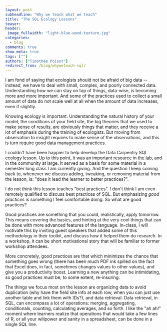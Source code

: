 ```yaml
---
layout: post
subheadline: "Why we teach what we teach"
title: "The SQL Ecology Lessons"
teaser:
header:
 image_fullwidth: "light-blue-wood-texture.jpg"
categories:
  - blog
comments: true
show_meta: true
tags: [""]
authors: ["Timothée Poisot"]
redirect_from: /blog/whyweteach-sql/
---
```


I am fond of saying that ecologists should not be afraid of big data --
instead, we have to deal with small, complex, and poorly connected data.
Understanding how we can stay on top of things, data-wise, is becoming
more and more important. And some of the practices used to collect a small
amount of data do not scale well at all when the amount of data increases,
even if slightly.

Knowing ecology is important. Understanding the natural history of your model,
the conditions of your field site, the big theories that we used to make
sense of results, are obviously things that matter, and they receive a lot
of emphasis during the training of ecologists. But moving from observation
to insight requires to make sense of the observations, and this is turn
require good data management practices.

I couldn't have been happier to help develop the Data Carpentry SQL ecology
lesson. Up to this point, it was an important resource in [the lab](http://poisotlab.io/),
and in the community at large. It served as a basis for some material in a
semester long class I am currently giving. And the question I keep coming
back to, whenever we discuss adding, tweaking, or removing material from
the lesson, is: "does it lead the learner to better practices?".

I do not think this lesson teaches "best practices". I don't think I am even
remotely qualified to discuss best practices of SQL. But emphasizing *good
practices* is something I feel comfortable doing. So what are good practices?

Good practices are something that you could, realistically, apply
tomorrow. This means covering the basics, and hinting at the very cool things
that can be done with more advanced features of the language. In-class, I will
motivate this by inviting guest speakers that added some of this methodology
in their toolkit, and discuss how it helped them do research. In a workshop,
it can be short motivational story that will be familiar to former workshop
attendees.

More concretely, good practices are that which minimizes the chance that
something goes wrong (there has been much PDF ink spilled on the fact that
Excel does, in fact, sometimes changes values to other values), and give
you a productivity boost. Learning a new anything can be intimidating,
so good practices must be, to some extent, re-insuring.

The things we focus most on the lesson are organizing data to avoid duplication
(why have the field site info at each row, when you can just use another
table and link them with IDs?), and data retrieval. Data retrieval, in
SQL, can encompass a lot of operations: merging, aggregating, conditionals,
counting, calculating averages, and so forth. I like the "ah ah!" moment where
learners realize that operations that would take a few lines of R, or all
your willpower and sanity in a spreadsheet, can be done in a single SQL line.
